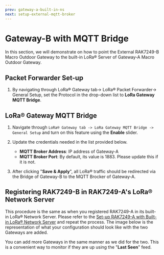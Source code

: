 ```yaml
---
prev: gateway-a-built-in-ns
next: setup-external-mqtt-broker
---
```


# Gateway-B with MQTT Bridge

In this section, we will demonstrate on how to point the External RAK7249-B Macro Outdoor Gateway to the built-in LoRa® Server of Gateway-A Macro Outdoor Gateway.

## Packet Forwarder Set-up

1. By navigating through LoRa® Gateway tab-> LoRa® Packet Forwarder-> General Setup, set the Protocol in the drop-down list to **LoRa Gateway MQTT Bridge**.

<rk-img
  src="/assets/images/deployment-guide/rak-gateway-mesh/mqtt-bridge-protocol.png"
  width="100%"
  figure-number="1"
  caption="Set LoRa® Gateway MQTT Bridge Protocol"
/>

## LoRa®  Gateway MQTT Bridge

1. Navigate through `LoRa® Gateway tab -> LoRa Gateway MQTT Bridge -> General Setup` and turn on this feature using the **Enable** slider.

2. Update the credentials needed in the list provided below.

    * **MQTT Broker Address**: IP address of Gateway-A
    * **MQTT Broker Port**: By default, its value is 1883. Please update this if it is not.

<rk-img
  src="/assets/images/deployment-guide/rak-gateway-mesh/lora-gateway-mqtt-bridge.png"
  width="100%"
  figure-number="2"
  caption="LoRa® Gateway MQTT Bridge Configuration"
/>

3. After clicking "**Save & Apply**", all LoRa® traffic should be redirected via the Bridge of Gateway-B to the MQTT Brocker of Gateway-A.

## Registering RAK7249-B in RAK7249-A's LoRa® Network Server

This procedure is the same as when you registered RAK7249-A in its built-in LoRa® Network Server. Please refer to the [Set-up RAK7249-A with Built-in LoRa® Network  Server](/knowledge-hub/resources/user-manual/web-management-platform/lora-network.html#packet-forwarder) and repeat the process. The image below is the representation of what your configuration should look like with the two Gateways are added.

<rk-img
  src="/assets/images/deployment-guide/rak-gateway-mesh/gateway-list.png"
  width="100%"
  figure-number="3"
  caption="LoRa® Network Server Gateway List"
/>

You can add more Gateways in the same manner as we did for the two. This is a convenient way to monitor if they are up using the "**Last Seen**" feed.